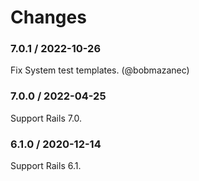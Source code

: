 # Changes

### 7.0.1 / 2022-10-26

Fix System test templates. (@bobmazanec)

### 7.0.0 / 2022-04-25

Support Rails 7.0.

### 6.1.0 / 2020-12-14

Support Rails 6.1.
